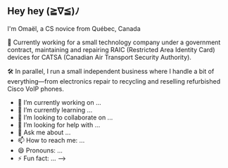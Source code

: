## Hey hey (≧∇≦)ﾉ


I'm Omaël, a CS novice from Québec, Canada

💼 Currently working for a small technology company under a government contract, 
maintaining and repairing RAIC (Restricted Area Identity Card) devices for CATSA 
(Canadian Air Transport Security Authority).

🛠️ In parallel, I run a small independent business where I handle a bit of everything—from electronics repair to recycling and reselling refurbished Cisco VoIP phones.




- 🔭 I’m currently working on ...
- 🌱 I’m currently learning ...
- 👯 I’m looking to collaborate on ...
- 🤔 I’m looking for help with ...
- 💬 Ask me about ...
- 📫 How to reach me: ...
- 😄 Pronouns: ...
- ⚡ Fun fact: ...
-->
